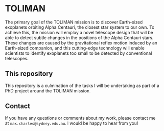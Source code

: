 # TOLIMAN

The primary goal of the TOLIMAN mission is to discover Earth-sized exoplanets orbiting Alpha Centauri, the closest star system to our own. To achieve this, the mission will employ a novel telescope design that will be able to detect subtle changes in the positions of the Alpha Centauri stars. These changes are caused by the gravitational reflex motion induced by an Earth-sized companion, and this cutting-edge technology will enable scientists to identify exoplanets too small to be detected by conventional telescopes.


## This repository
This repository is a culmination of the tasks I will be undertaking as part of a PhD project around the TOLIMAN mission.

## Contact
If you have any questions or comments about my work, please contact me at `max.charles@sydney.edu.au`. I would be happy to hear from you!
